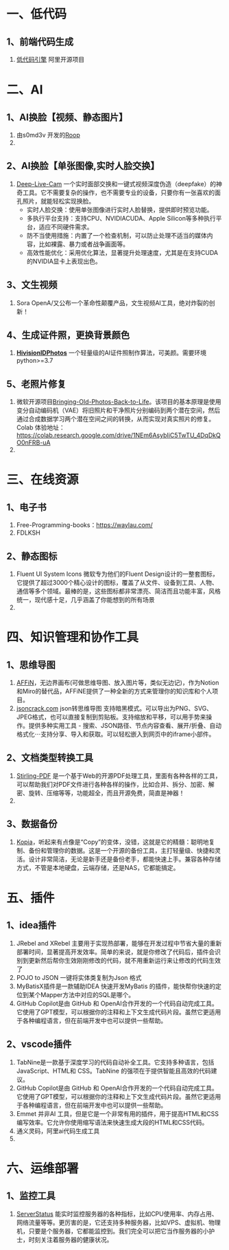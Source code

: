 # 一、低代码

## 1、前端代码生成

1. [低代码引擎]( https://github.com/alibaba/lowcode-engine) 阿里开源项目

# 二、AI

## 1、AI换脸【视频、静态图片】

1. 由s0md3v 开发的[Roop](https://github.com/s0md3v/roop)
1. 

## 2、AI换脸【单张图像,实时人脸交换】

1. [Deep-Live-Cam](https://github.com/hacksider/Deep-Live-Cam) 一个实时面部交换和一键式视频深度伪造（deepfake）的神奇工具。它不需要复杂的操作，也不需要专业的设备，只要你有一张喜欢的面孔照片，就能轻松实现换脸。
   - ﻿﻿实时人脸交换：使用单张图像进行实时人脸替换，提供即时预览功能。
   - ﻿﻿多执行平台支持：支持CPU、NVIDIACUDA、Apple Silicon等多种执行平台，适应不同硬件需求。
   - ﻿防不当使用措施：内置了一个检查机制，可以防止处理不适当的媒体内容，比如裸露、暴力或者战争画面等。
   - ﻿高效性能优化：采用优化算法，显著提升处理速度，尤其是在支持CUDA的NVIDIA显卡上表现出色。

## 3、文生视频

1. Sora OpenA/又公布一个革命性颠覆产品，文生视频AI工具，绝对炸裂的创新！

## 4、生成证件照，更换背景颜色

1. **[HivisionIDPhotos](https://github.com/Zeyi-Lin/HivisionIDPhotos)** 一个轻量级的AI证件照制作算法，可美颜。需要环境python>=3.7



## 5、老照片修复

1. 微软开源项目[Bringing-Old-Photos-Back-to-Life](https://github.com/microsoft/Bringing-Old-Photos-Back-to-Life)。该项目的基本原理是使用变分自动编码机（VAE）将旧照片和干净照片分别编码到两个潜在空间，然后通过合成数据学习两个潜在空间之间的转换，从而实现对真实照片的修复。Colab 体验地址：https://colab.research.google.com/drive/1NEm6AsybIiC5TwTU_4DqDkQO0nFRB-uA
2. 

# 三、在线资源

## 1、电子书

1. Free-Programming-books：https://waylau.com/
2. FDLKSH

## 2、静态图标

1. Fluent UI System Icons 微软专为他们的Fluent Design设计的一整套图标，它提供了超过3000个精心设计的图标，覆盖了从文件、设备到工具、人物、通信等多个领域。最棒的是，这些图标都非常漂亮、简洁而且功能丰富，风格统一，现代感十足，几乎涵盖了你能想到的所有场景
2. 

# 四、知识管理和协作工具

## 1、思维导图

1. [AFFiN](https://github.com/toeverything/AFFiNE)，无边界画布(可做思维导图、放入图片等，类似无边记)，作为Notion和Miro的替代品，AFFiNE提供了一种全新的方式来管理你的知识库和个人项目。
2. [jsoncrack.com](https://github.com/AykutSarac/jsoncrack.com) json转思维导图 ﻿﻿支持暗黑模式。可以导出为PNG、SVG、JPEG格式，也可以直接复制到剪贴板。﻿﻿支持缩放和平移，可以用手势来操作。﻿﻿提供多种实用工具 - 搜索、JSON路径、节点内容查看、展开/折叠、自动格式化⋯﻿支持分享、导入和获取。可以轻松嵌入到网页中的iframe小部件。

## 2、文档类型转换工具

1. [Stirling-PDF](https://github.com/Stirling-Tools/Stirling-PDF) 是一个基于Web的开源PDF处理工具，里面有各种各样的工具，可以帮助我们对PDF文件进行各种各样的操作，比如合并、拆分、加密、解密、旋转、压缩等等，功能超全，而且开源免费，简直是神器！
2. 

## 3、数据备份

1. [Kopia](https://github.com/kopia/kopia)，听起来有点像是“Copy”的变体，没错，这就是它的精髓：聪明地复制、备份和管理你的数据。这是一个开源的备份工具，主打轻量级、快捷和灵活。设计非常简洁，无论是新手还是备份老手，都能快速上手。兼容各种存储方式，不管是本地硬盘，云端存储，还是NAS，它都能搞定。



# 五、插件

## 1、idea插件

1. JRebel and XRebel 主要用于实现热部署，能够在开发过程中节省大量的重新部署时间，显著提高开发效率。简单的来说，就是你修改了代码后，插件会识别到更新然后帮你生效刚刚修改的代码，就不用重新运行来让修改的代码生效了
2. POJO to JSON 一键将实体类复制为Json 格式
3. MyBatisX插件是一款辅助IDEA 快速开发MyBatis 的插件，能快帮你快速的定位到某个Mapper方法中对应的SQL是哪个。
4. GitHub Copilot是由 GitHub 和 OpenAI合作开发的一个代码自动完成工具。它使用了GPT模型，可以根据你的注释和上下文生成代码片段。虽然它更适用于各种编程语言，但在前端开发中也可以提供一些帮助。

## 2、vscode插件

1. TabNine是一款基于深度学习的代码自动补全工具。它支持多种语言，包括 JavaScript、HTML和 CSS。TabNine 的强项在于提供智能且高效的代码建议。
2. GitHub Copilot是由 GitHub 和 OpenAI合作开发的一个代码自动完成工具。它使用了GPT模型，可以根据你的注释和上下文生成代码片段。虽然它更适用于各种编程语言，但在前端开发中也可以提供一些帮助。
3. Emmet 并非AI 工具，但是它是一个非常有用的插件，用于提高HTML和CSS编写效率。它允许你使用缩写语法来快速生成大段的HTML和CSS代码。
4. 通义灵码，阿里ai代码生成工具
5. 

# 六、运维部署

## 1、监控工具

1. [ServerStatus](https://github.com/cppla/ServerStatus) 能实时监控服务器的各种指标，比如CPU使用率、内存占用、网络流量等等。更厉害的是，它还支持多种服务器，比如VPS、虚拟机、物理机，只要是个服务器，它都能监控到。我们完全可以把它当作服务器的小护士，时刻关注着服务器的健康状况。
